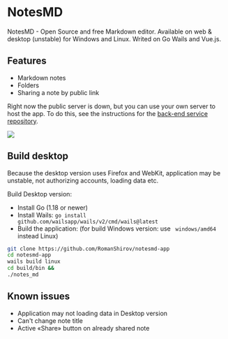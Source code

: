 # NotesMD
NotesMD - Open Source and free Markdown editor. Available on web & desktop (unstable) for Windows and Linux. Writed on Go Wails and Vue.js.

## Features
* Markdown notes
* Folders
* Sharing a note by public link

Right now the public server is down, but you can use your own server to host the app. To do this, see the instructions for the [back-end service repository](https://github.com/RomanShirov/notesmd-service).

![](https://user-images.githubusercontent.com/47012273/203850928-7a92997a-df9d-436b-8713-b9a468c3b561.png)

##  Build desktop

Because the desktop version uses Firefox and WebKit, application may be unstable, not authorizing accounts, loading data etc.

Build Desktop version:

* Install Go (1.18 or newer)
* Install Wails: `go install github.com/wailsapp/wails/v2/cmd/wails@latest`
* Build the application: (for build Windows version: use ` windows/amd64` instead Linux)

```sh
git clone https://github.com/RomanShirov/notesmd-app
cd notesmd-app
wails build linux
cd build/bin &&
./notes_md
```

## Known issues
* Application may not loading data in Desktop version
* Can't change note title
* Active «Share» button on already shared note
